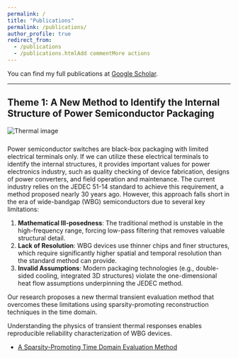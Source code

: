 ```yaml
---
permalink: /
title: "Publications"
permalink: /publications/
author_profile: true
redirect_from:
  - /publications
  - /publications.htmlAdd commentMore actions
---
```



You can find my full publications at [Google Scholar](https://scholar.google.com/citations?hl=en&user=eadyCuQAAAAJ).

---

## Theme 1: A New Method to Identify the Internal Structure of Power Semiconductor Packaging

<img src="/images/themes/thermal.png" alt="Thermal image" style="max-width:300px; margin-bottom:10px;" />

Power semiconductor switches are black-box packaging with limited electrical terminals only. If we can utilize these electrical terminals to identify the internal structures, it provides important values for power electronics industry, such as quality checking of device fabrication, designs of power converters, and field operation and maintenance. The current industry relies on the JEDEC 51-14 standard to achieve this requirement, a method proposed nearly 30 years ago. However, this approach falls short in the era of wide-bandgap (WBG) semiconductors due to several key limitations:

1. **Mathematical Ill-posedness**: The traditional method is unstable in the high-frequency range, forcing low-pass filtering that removes valuable structural detail.
2. **Lack of Resolution**: WBG devices use thinner chips and finer structures, which require significantly higher spatial and temporal resolution than the standard method can provide.
3. **Invalid Assumptions**: Modern packaging technologies (e.g., double-sided cooling, integrated 3D structures) violate the one-dimensional heat flow assumptions underpinning the JEDEC method.

Our research proposes a new thermal transient evaluation method that overcomes these limitations using sparsity-promoting reconstruction techniques in the time domain.



Understanding the physics of transient thermal responses enables reproducible reliability characterization of WBG devices.

- [A Sparsity-Promoting Time Domain Evaluation Method](/publication/2024-timedomainttm)
